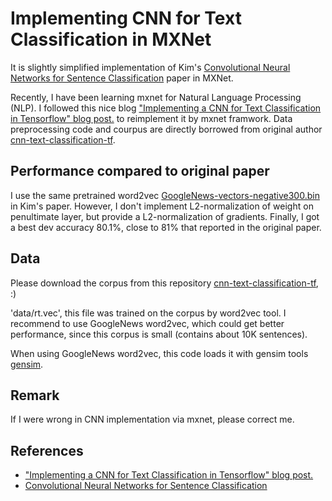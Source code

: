 Implementing CNN for Text Classification in MXNet
============
It is slightly simplified implementation of Kim's [Convolutional Neural Networks for Sentence Classification](http://arxiv.org/abs/1408.5882) paper in MXNet.

Recently, I have been learning mxnet for Natural Language Processing (NLP). I followed this nice blog ["Implementing a CNN for Text Classification in Tensorflow" blog post.](http://www.wildml.com/2015/12/implementing-a-cnn-for-text-classification-in-tensorflow/) to reimplement it by mxnet framwork.
Data preprocessing code and courpus are directly borrowed from original author [cnn-text-classification-tf](https://github.com/dennybritz/cnn-text-classification-tf).

## Performance compared to original paper
I use the same pretrained word2vec [GoogleNews-vectors-negative300.bin](https://drive.google.com/file/d/0B7XkCwpI5KDYNlNUTTlSS21pQmM/edit?usp=sharing) in Kim's paper. However, I don't implement L2-normalization of weight on penultimate layer, but provide a L2-normalization of gradients.
Finally, I got a best dev accuracy 80.1%, close to 81% that reported in the original paper.

## Data
Please download the corpus from this repository [cnn-text-classification-tf](https://github.com/dennybritz/cnn-text-classification-tf), :)

'data/rt.vec', this file was trained on the corpus by word2vec tool. I recommend to use GoogleNews word2vec, which could get better performance, since
this corpus is small (contains about 10K sentences).

When using GoogleNews word2vec, this code loads it with gensim tools [gensim](https://github.com/piskvorky/gensim/tree/develop/gensim/models).

## Remark
If I were wrong in CNN implementation via mxnet, please correct me.

## References
- ["Implementing a CNN for Text Classification in Tensorflow" blog post.](http://www.wildml.com/2015/12/implementing-a-cnn-for-text-classification-in-tensorflow/)
- [Convolutional Neural Networks for Sentence Classification](http://arxiv.org/abs/1408.5882)

